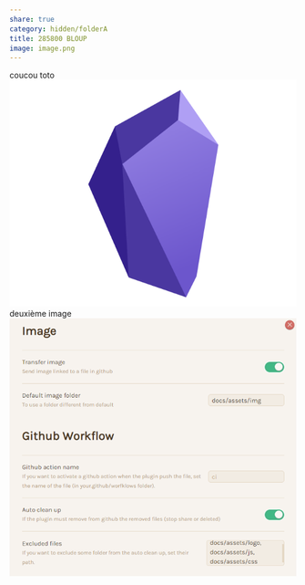 ```yaml
---
share: true
category: hidden/folderA
title: 285800 BLOUP
image: image.png
---
```


coucou toto
![](../../assets/img/LOGO_SEO.png)
deuxième image
![](../../assets/img/obs2mk-2.png)
